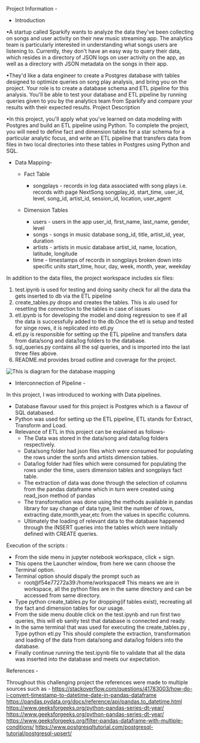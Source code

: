 Project Information - 

- Introduction

•A startup called Sparkify wants to analyze the data they've been collecting on songs and user activity on their new music streaming app. The analytics team is particularly interested in understanding what songs users are listening to. Currently, they don't have an easy way to query their data, which resides in a directory of JSON logs on user activity on the app, as well as a directory with JSON metadata on the songs in their app.

•They'd like a data engineer to create a Postgres database with tables designed to optimize queries on song play analysis, and    bring you on the project. Your role is to create a database schema and ETL pipeline for this analysis. You'll be able to test your database and ETL pipeline by running queries given to you by the analytics team from Sparkify and compare your results with their expected results.
Project Description

•In this project, you'll apply what you've learned on data modeling with Postgres and build an ETL pipeline using Python. To complete the project, you will need to define fact and dimension tables for a star schema for a particular analytic focus, and write an ETL pipeline that transfers data from files in two local directories into these tables in Postgres using Python and SQL. 


- Data Mapping-

  - Fact Table

    - songplays - records in log data associated with song plays i.e. records with page NextSong
        songplay_id, start_time, user_id, level, song_id, artist_id, session_id, location, user_agent

  - Dimension Tables

    - users - users in the app
        user_id, first_name, last_name, gender, level
    - songs - songs in music database
        song_id, title, artist_id, year, duration
    - artists - artists in music database
        artist_id, name, location, latitude, longitude
    - time - timestamps of records in songplays broken down into specific units
        start_time, hour, day, week, month, year, weekday


In addition to the data files, the project workspace includes six files:

1.  test.ipynb is used for testing and doing sanity check for all the data tha gets inserted to db via the ETL pipeline
2.  create_tables.py drops and creates the tables. This is alo used for resetting the connection to the tables in case of issues
3.  etl.ipynb is for developing the model and doing regression to see if all the data is successfully added to the db.Once the etl is setup and tested for singe rows, it is replicated into etl.py
4.  etl.py is responsible for setting up the ETL pipeline and transfers data from data/song and data/log folders to the database.
5.  sql_queries.py contains all the sql queries, and is imported into the last three files above.
6.  README.md provides broad outline and coverage for the project.


![This is diagram for the database mapping](https://drive.google.com/file/d/1IRAwhvVpjvglrUZy6N1Ren67r_9Uy5Iq/view?usp=sharing)

- Interconnection of Pipeline -

In this project, I was introduced to working with Data pipelines.
- Database flavour used for this project is Postgres which is a flavour of SQL databased.
- Python was used for setting up the ETL pipeline, ETL stands for Extract, Transform and Load.
- Relevance of ETL in this project can be explained as follows-
    - The Data was stored in the data/song and data/log folders respectively.
    - Data/song folder had json files which were consumed for populating the rows under the sonfs and artists dimension tables.
    - Data/log folder had files which were consumed for populating the rows under the time, users dimension tables and songplays fact table.
    - The extraction of data was done through the selection of columns from the pandas dataframe which in turn were created using read_json method of pandas
    - The transformation was done using the methods available in pandas library for say change of data type, limit the number of rows, extracting date,month,year,etc from the values in specific columns.
    - Ultimately the loading of relevant data to the database happened through the INSERT queries into the tables which were initially defined with CREATE queries.
    
Execution of the scripts :

- From the side menu in jupyter notebook workspace, click + sign.
- This opens the Launcher window, from here we cann choose the Terminal option.
- Terminal option should dispaly the prompt such as 
  - root@f54e77272a39:/home/workspace# 
  This means we are in workspace, all the python files are in the same directory and can be accessed from same directory.
- Type python create_tables.py for dropping(if tables exist), recreating all the fact and dimension tables for our usage.
- From the side menu double click on the test.ipynb and run first two queries, this will eb sanity test that database is connected and ready.
- In the same terminal that was used for executing the create_tables.py , Type python etl.py
  This should complete the extraction, transformation and loading of the data from data/song and data/log folders into the database.
- Finally continue running the test.ipynb file to validate that all the data was inserted into the database and meets our expectation.


References -

Throughout this challenging project the references were made to multiple sources such as - 
https://stackoverflow.com/questions/41783003/how-do-i-convert-timestamp-to-datetime-date-in-pandas-dataframe
https://pandas.pydata.org/docs/reference/api/pandas.to_datetime.html
https://www.geeksforgeeks.org/python-pandas-series-dt-year/
https://www.geeksforgeeks.org/python-pandas-series-dt-year/
https://www.geeksforgeeks.org/filter-pandas-dataframe-with-multiple-conditions/
https://www.postgresqltutorial.com/postgresql-tutorial/postgresql-upsert/
